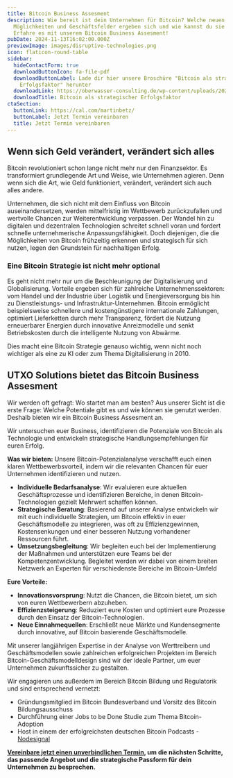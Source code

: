 ```yaml
---
title: Bitcoin Business Assesment
description: Wie bereit ist dein Unternehmen für Bitcoin? Welche neuen
  Möglichkeiten und Geschäftsfelder ergeben sich und wie kannst du sie nutzen?
  Erfahre es mit unserem Bitcoin Business Assesment!
pubDate: 2024-11-13T16:02:00.000Z
previewImage: images/disruptive-technologies.png
icon: flaticon-round-table
sidebar:
  hideContactForm: true
  downloadButtonIcon: fa-file-pdf
  downloadButtonLabel: Lade dir hier unsere Broschüre "Bitcoin als strategischer
    Erfolgsfaktor" herunter
  downloadLink: https://oberwasser-consulting.de/wp-content/uploads/2025/03/Bitcoin-als-strategischer-Erfolgsfaktor.pdf
  downloadTitle: Bitcoin als strategischer Erfolgsfaktor
ctaSection:
  buttonLink: https://cal.com/martinbetz/
  buttonLabel: Jetzt Termin vereinbaren
  title: Jetzt Termin vereinbaren
---
```

## **Wenn sich Geld verändert, verändert sich alles**

Bitcoin revolutioniert schon lange nicht mehr nur den Finanzsektor. Es transformiert grundlegende Art und Weise, wie Unternehmen agieren. Denn wenn sich die Art, wie Geld funktioniert, verändert, verändert sich auch alles andere. 

Unternehmen, die sich nicht mit dem Einfluss von Bitcoin auseinandersetzen, werden mittelfristig im Wettbewerb zurückzufallen und wertvolle Chancen zur Weiterentwicklung verpassen. Der Wandel hin zu digitalen und dezentralen Technologien schreitet schnell voran und fordert schnelle unternehmerische Anpassungsfähigkeit. Doch diejenigen, die die Möglichkeiten von Bitcoin frühzeitig erkennen und strategisch für sich nutzen, legen den Grundstein für nachhaltigen Erfolg. 



### Eine Bitcoin Strategie ist nicht mehr optional

Es geht nicht mehr nur um die Beschleunigung der Digitalisierung und Globalisierung. Vorteile ergeben sich für zahlreiche Unternehmenssektoren: vom Handel und der Industrie über Logistik und Energieversorgung bis hin zu Dienstleistungs- und Infrastruktur-Unternehmen. Bitcoin ermöglicht beispielsweise schnellere und kostengünstigere internationale Zahlungen, optimiert Lieferketten durch mehr Transparenz, fördert die Nutzung erneuerbarer Energien durch innovative Anreizmodelle und senkt Betriebskosten durch die intelligente Nutzung von Abwärme. 

Dies macht eine Bitcoin Strategie genauso wichtig, wenn nicht noch wichtiger als eine zu KI oder zum Thema Digitalisierung in 2010. 

## UTXO Solutions bietet das **Bitcoin Business Assesment**

Wir werden oft gefragt: Wo startet man am besten? Aus unserer Sicht ist die erste Frage: Welche Potentiale gibt es und wie können sie genutzt werden. Deshalb bieten wir ein Bitcoin Business Assesment an. 

Wir untersuchen euer Business, identifizieren die Potenziale von Bitcoin als Technologie und entwickeln strategische Handlungsempfehlungen für euren Erfolg.

**Was wir bieten:** Unsere Bitcoin-Potenzialanalyse verschafft euch einen klaren Wettbewerbsvorteil, indem wir die relevanten Chancen für euer Unternehmen identifizieren und nutzen.

* **Individuelle Bedarfsanalyse**: Wir evaluieren eure aktuellen Geschäftsprozesse und identifizieren Bereiche, in denen Bitcoin-Technologien gezielt Mehrwert schaffen können.
* **Strategische Beratung**: Basierend auf unserer Analyse entwickeln wir mit euch individuelle Strategien, um Bitcoin effektiv in euer Geschäftsmodelle zu integrieren, was oft zu Effizienzgewinnen, Kostensenkungen und einer besseren Nutzung vorhandener Ressourcen führt.
* **Umsetzungsbegleitung**: Wir begleiten euch bei der Implementierung der Maßnahmen und unterstützen eure Teams bei der Kompetenzentwicklung. Begleitet werden wir dabei von einem breiten Netzwerk an Experten für verschiedenste Bereiche im Bitcoin-Umfeld

**Eure Vorteile:**

* **Innovationsvorsprung**: Nutzt die Chancen, die Bitcoin bietet, um sich von euren Wettbewerbern abzuheben.
* **Effizienzsteigerung**: Reduziert eure Kosten und optimiert eure Prozesse durch den Einsatz der Bitcoin-Technologien.
* **Neue Einnahmequellen**: Erschließt neue Märkte und Kundensegmente durch innovative, auf Bitcoin basierende Geschäftsmodelle.

Mit unserer langjährigen Expertise in der Analyse von Werttreibern und Geschäftsmodellen sowie zahlreichen erfolgreichen Projekten im Bereich Bitcoin-Geschäftsmodelldesign sind wir der ideale Partner, um euer Unternehmen zukunftssicher zu gestalten. 

Wir engagieren uns außerdem im Bereich Bitcoin Bildung und Regulatorik und sind entsprechend vernetzt:

* Gründungsmitglied im Bitcoin Bundesverband und Vorsitz des Bitcoin Bildungsausschuss
* Durchführung einer Jobs to be Done Studie zum Thema Bitcoin-Adoption
* Host in einem der erfolgreichsten deutschen Bitcoin Podcasts - [Nodesignal](https://.nodesignal.space)

**[Vereinbare jetzt einen unverbindlichen Termin](https://cal.com/martinbetz), um die nächsten Schritte, das passende Angebot und die strategische Passform für dein Unternehmen zu besprechen.**
